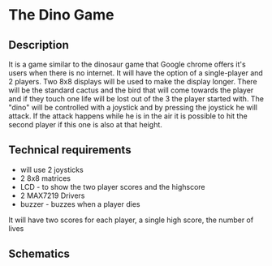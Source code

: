 # The Dino Game
## Description
It is a game similar to the dinosaur game that Google chrome offers it's users when there is no internet. It will have the option of a single-player and 2 players. Two 8x8 displays will be used to make the display longer. There will be the standard cactus and the bird that will come towards the player and if they touch one life will be lost out of the 3 the player started with.
The "dino" will be controlled with a joystick and by pressing the joystick he will attack. If the attack happens while he is in the air it is possible to hit the second player if this one is also at that height. 

## Technical requirements
- will use 2 joysticks
- 2 8x8 matrices
- LCD - to show the two player scores and the highscore
- 2 MAX7219 Drivers
- buzzer - buzzes when a player dies

It will have two scores for each player, a single high score, the number of lives

## Schematics
